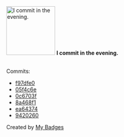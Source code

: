 <img src="https://my-badges.github.io/my-badges/evening-commits.png" alt="I commit in the evening." title="I commit in the evening." width="128">
<strong>I commit in the evening.</strong>
<br><br>

Commits:

- <a href="https://github.com/yeskunall/lume_umami/commit/f97dfe04dcc8539c029d1272f5427219a633f710">f97dfe0</a>
- <a href="https://github.com/yeskunall/config.nvim/commit/05f4c6ec56247ff8027e3fe3bf023212f0a7fa68">05f4c6e</a>
- <a href="https://github.com/yeskunall/config.nvim/commit/0c6703f9301b78ac82f2ea03d8f915ae411ef89a">0c6703f</a>
- <a href="https://github.com/yeskunall/dotfiles/commit/8a468f1a18152bd8f8c60c99c98ce8e721298f3c">8a468f1</a>
- <a href="https://github.com/yeskunall/dotfiles/commit/ea64374b4ee36efbef8e89922fabf376569ac819">ea64374</a>
- <a href="https://github.com/yeskunall/dotfiles/commit/94202605625d289bc4f49bc875578317af3c97ef">9420260</a>


Created by <a href="https://github.com/my-badges/my-badges">My Badges</a>